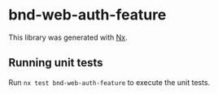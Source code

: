 # bnd-web-auth-feature

This library was generated with [Nx](https://nx.dev).

## Running unit tests

Run `nx test bnd-web-auth-feature` to execute the unit tests.
